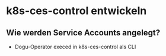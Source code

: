 # k8s-ces-control entwickeln

## Wie werden Service Accounts angelegt?
- Dogu-Operator execed in k8s-ces-control als CLI